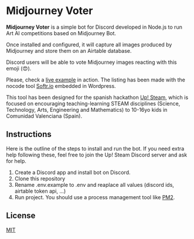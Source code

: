 # Midjourney Voter

**Midjourney Voter** is a simple bot for Discord developed in Node.js to run Art AI competitions based on Midjourney Bot.

Once installed and configured, it will capture all images produced by Midjourney and store them on an Airtable database.

Discord users will be able to vote Midjourney images reacting with this emoji (😍).

Please, check a [live example](https://upsteam.es/midjourney) in action. The listing has been made with the nocode tool [Softr.io](https://www.softr.io/) embedded in Wordpress.

This tool has been designed for the spanish hackathon [Up! Steam](https://upsteam.es/), which is focused on encouraging teaching-learning STEAM disciplines (Science, Technology, Arts, Engineering and Mathematics) to 10-16yo kids in Comunidad Valenciana (Spain).

## Instructions

Here is the outline of the steps to install and run the bot. If you need extra help following these, feel free to join the Up! Steam Discord server and ask for help.

1. Create a Discord app and install bot on Discord.
2. Clone this repository
3. Rename .env.example to .env and reaplace all values (discord ids, airtable token api, ...)
4. Run project. You should use a process management tool like [PM2](https://pm2.keymetrics.io/docs/usage/quick-start/).

## License

[MIT](https://choosealicense.com/licenses/mit/)